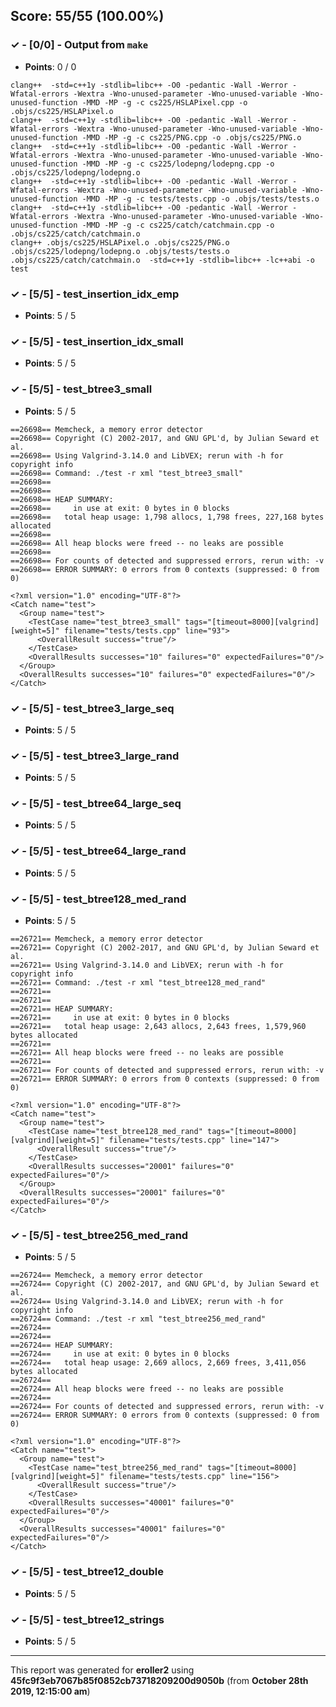


## Score: 55/55 (100.00%)


### ✓ - [0/0] - Output from `make`

- **Points**: 0 / 0


```
clang++  -std=c++1y -stdlib=libc++ -O0 -pedantic -Wall -Werror -Wfatal-errors -Wextra -Wno-unused-parameter -Wno-unused-variable -Wno-unused-function -MMD -MP -g -c cs225/HSLAPixel.cpp -o .objs/cs225/HSLAPixel.o
clang++  -std=c++1y -stdlib=libc++ -O0 -pedantic -Wall -Werror -Wfatal-errors -Wextra -Wno-unused-parameter -Wno-unused-variable -Wno-unused-function -MMD -MP -g -c cs225/PNG.cpp -o .objs/cs225/PNG.o
clang++  -std=c++1y -stdlib=libc++ -O0 -pedantic -Wall -Werror -Wfatal-errors -Wextra -Wno-unused-parameter -Wno-unused-variable -Wno-unused-function -MMD -MP -g -c cs225/lodepng/lodepng.cpp -o .objs/cs225/lodepng/lodepng.o
clang++  -std=c++1y -stdlib=libc++ -O0 -pedantic -Wall -Werror -Wfatal-errors -Wextra -Wno-unused-parameter -Wno-unused-variable -Wno-unused-function -MMD -MP -g -c tests/tests.cpp -o .objs/tests/tests.o
clang++  -std=c++1y -stdlib=libc++ -O0 -pedantic -Wall -Werror -Wfatal-errors -Wextra -Wno-unused-parameter -Wno-unused-variable -Wno-unused-function -MMD -MP -g -c cs225/catch/catchmain.cpp -o .objs/cs225/catch/catchmain.o
clang++ .objs/cs225/HSLAPixel.o .objs/cs225/PNG.o .objs/cs225/lodepng/lodepng.o .objs/tests/tests.o .objs/cs225/catch/catchmain.o  -std=c++1y -stdlib=libc++ -lc++abi -o test

```


### ✓ - [5/5] - test_insertion_idx_emp

- **Points**: 5 / 5





### ✓ - [5/5] - test_insertion_idx_small

- **Points**: 5 / 5





### ✓ - [5/5] - test_btree3_small

- **Points**: 5 / 5

```
==26698== Memcheck, a memory error detector
==26698== Copyright (C) 2002-2017, and GNU GPL'd, by Julian Seward et al.
==26698== Using Valgrind-3.14.0 and LibVEX; rerun with -h for copyright info
==26698== Command: ./test -r xml "test_btree3_small"
==26698== 
==26698== 
==26698== HEAP SUMMARY:
==26698==     in use at exit: 0 bytes in 0 blocks
==26698==   total heap usage: 1,798 allocs, 1,798 frees, 227,168 bytes allocated
==26698== 
==26698== All heap blocks were freed -- no leaks are possible
==26698== 
==26698== For counts of detected and suppressed errors, rerun with: -v
==26698== ERROR SUMMARY: 0 errors from 0 contexts (suppressed: 0 from 0)

```
```
<?xml version="1.0" encoding="UTF-8"?>
<Catch name="test">
  <Group name="test">
    <TestCase name="test_btree3_small" tags="[timeout=8000][valgrind][weight=5]" filename="tests/tests.cpp" line="93">
      <OverallResult success="true"/>
    </TestCase>
    <OverallResults successes="10" failures="0" expectedFailures="0"/>
  </Group>
  <OverallResults successes="10" failures="0" expectedFailures="0"/>
</Catch>

```


### ✓ - [5/5] - test_btree3_large_seq

- **Points**: 5 / 5





### ✓ - [5/5] - test_btree3_large_rand

- **Points**: 5 / 5





### ✓ - [5/5] - test_btree64_large_seq

- **Points**: 5 / 5





### ✓ - [5/5] - test_btree64_large_rand

- **Points**: 5 / 5





### ✓ - [5/5] - test_btree128_med_rand

- **Points**: 5 / 5

```
==26721== Memcheck, a memory error detector
==26721== Copyright (C) 2002-2017, and GNU GPL'd, by Julian Seward et al.
==26721== Using Valgrind-3.14.0 and LibVEX; rerun with -h for copyright info
==26721== Command: ./test -r xml "test_btree128_med_rand"
==26721== 
==26721== 
==26721== HEAP SUMMARY:
==26721==     in use at exit: 0 bytes in 0 blocks
==26721==   total heap usage: 2,643 allocs, 2,643 frees, 1,579,960 bytes allocated
==26721== 
==26721== All heap blocks were freed -- no leaks are possible
==26721== 
==26721== For counts of detected and suppressed errors, rerun with: -v
==26721== ERROR SUMMARY: 0 errors from 0 contexts (suppressed: 0 from 0)

```
```
<?xml version="1.0" encoding="UTF-8"?>
<Catch name="test">
  <Group name="test">
    <TestCase name="test_btree128_med_rand" tags="[timeout=8000][valgrind][weight=5]" filename="tests/tests.cpp" line="147">
      <OverallResult success="true"/>
    </TestCase>
    <OverallResults successes="20001" failures="0" expectedFailures="0"/>
  </Group>
  <OverallResults successes="20001" failures="0" expectedFailures="0"/>
</Catch>

```


### ✓ - [5/5] - test_btree256_med_rand

- **Points**: 5 / 5

```
==26724== Memcheck, a memory error detector
==26724== Copyright (C) 2002-2017, and GNU GPL'd, by Julian Seward et al.
==26724== Using Valgrind-3.14.0 and LibVEX; rerun with -h for copyright info
==26724== Command: ./test -r xml "test_btree256_med_rand"
==26724== 
==26724== 
==26724== HEAP SUMMARY:
==26724==     in use at exit: 0 bytes in 0 blocks
==26724==   total heap usage: 2,669 allocs, 2,669 frees, 3,411,056 bytes allocated
==26724== 
==26724== All heap blocks were freed -- no leaks are possible
==26724== 
==26724== For counts of detected and suppressed errors, rerun with: -v
==26724== ERROR SUMMARY: 0 errors from 0 contexts (suppressed: 0 from 0)

```
```
<?xml version="1.0" encoding="UTF-8"?>
<Catch name="test">
  <Group name="test">
    <TestCase name="test_btree256_med_rand" tags="[timeout=8000][valgrind][weight=5]" filename="tests/tests.cpp" line="156">
      <OverallResult success="true"/>
    </TestCase>
    <OverallResults successes="40001" failures="0" expectedFailures="0"/>
  </Group>
  <OverallResults successes="40001" failures="0" expectedFailures="0"/>
</Catch>

```


### ✓ - [5/5] - test_btree12_double

- **Points**: 5 / 5





### ✓ - [5/5] - test_btree12_strings

- **Points**: 5 / 5





---

This report was generated for **eroller2** using **45fc9f3eb7067b85f0852cb73718209200d9050b** (from **October 28th 2019, 12:15:00 am**)
